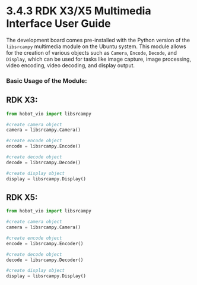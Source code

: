 # 3.4.3 RDK X3/X5 Multimedia Interface User Guide

The development board comes pre-installed with the Python version of the `libsrcampy` multimedia module on the Ubuntu system. This module allows for the creation of various objects such as `Camera`, `Encode`, `Decode`, and `Display`, which can be used for tasks like image capture, image processing, video encoding, video decoding, and display output.

### Basic Usage of the Module:

## RDK X3:


```python
from hobot_vio import libsrcampy

#create camera object
camera = libsrcampy.Camera()

#create encode object
encode = libsrcampy.Encode()

#create decode object
decode = libsrcampy.Decode()

#create display object
display = libsrcampy.Display()
```

## RDK X5:

```python
from hobot_vio import libsrcampy

#create camera object
camera = libsrcampy.Camera()

#create encode object
encode = libsrcampy.Encoder()

#create decode object
decode = libsrcampy.Decoder()

#create display object
display = libsrcampy.Display()
```
